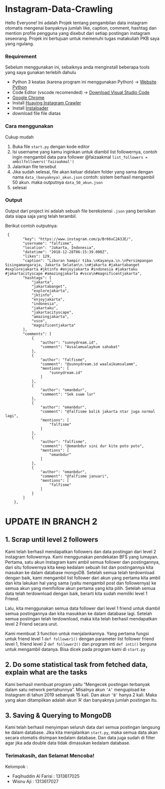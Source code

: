 # Instagram-Data-Crawling

Hello Everyone! Ini adalah Projek tentang pengambilan data instagram otomatis mengenai banyaknya jumlah like, caption, comment, hashtag dan mention profile pengguna yang disebut dari setiap postingan instagram seseorang. Projek ini bertujuan untuk memenuhi tugas matakuliah PKB saya yang ngulang.


### Requirement

Sebelum menggunakan ini, sebaiknya anda menginstall beberapa tools yang saya gunakan terlebih dahulu
- Python 3 keatas (karena program ini menggunakan Python) -> [Website Python](https://www.python.org/)
- Code Editor (vscode recomended) -> [Download Visual Studio Code](https://code.visualstudio.com/download)
- [Google Chrome](https://www.google.com/chrome/?brand=CHBD&gclid=Cj0KCQjwoebsBRCHARIsAC3JP0JeSMXX6dBnc07t6j64KK7l2VEml0kz_9F5W6Xmu3ZVaf4auB4gfVgaAkhkEALw_wcB&gclsrc=aw.ds) 
- Install [Huaying Instagram Crawler](https://github.com/huaying/instagram-crawler)
- Install [Instaloader](https://instaloader.github.io/)
- download file file diatas


### Cara menggunakan
Cukup mudah
1. Buka file ```start.py``` dengan kode editor
2. Isi username yang kamu inginkan untuk diambil list followernya, contoh ingin mengambil data para follower @faizaakmal ```list_followers = ambilfollowers('faizaakmal')``` 
3. Jalankan file tersebut
4. Jika sudah selesai, file akan keluar didalam folder yang sama dengan nama ```data_(banyaknya)_akun.json``` contoh: sistem berhasil mengambil 50 akun. maka outputnya ```data_50_akun.json```
5. selesai

### Output
Output dari project ini adalah sebuah file berekstensi ```.json``` yang berisikan data siapa saja yang telah terambil.

Berikut contoh outputnya:
```
 {
        "key": "https://www.instagram.com/p/Br66xC2A3JE/",
        "username": "falfisme",
        "location": "Jakarta, Indonesia",
        "datetime": "2018-12-28T06:15:39.000Z",
        "likes": 129,
        "caption": "Liburan hampir tiba.\nKayanya.\n.\nPersimpangan Sisingamangaraja, Jakarta Selatan\n.\n#jakarta #jakartabanget #explorejakarta #jktinfo #enjoyjakarta #indonesia #jakartaku #jakartacityscape #amazingjakarta #vsco\n#magnificentjakarta",
        "hashtags": [
            "jakarta",
            "jakartabanget",
            "explorejakarta",
            "jktinfo",
            "enjoyjakarta",
            "indonesia",
            "jakartaku",
            "jakartacityscape",
            "amazingjakarta",
            "vsco",
            "magnificentjakarta"
        ],
        "comments": [
            {
                "author": "sunnydream.id",
                "comment": "Assalamualaykum sahabat"
            },
            {
                "author": "falfisme",
                "comment": "@sunnydream.id waalaikumsalamm",
                "mentions": [
                    "sunnydream.id"
                ]
            },
            {
                "author": "omanbdur",
                "comment": "Sek suwe lur"
            },
            {
                "author": "omanbdur",
                "comment": "@falfisme balik jakarta ntar juga normal lagi",
                "mentions": [
                    "falfisme"
                ]
            },
            {
                "author": "falfisme",
                "comment": "@omanbdur sini dur kite poto poto",
                "mentions": [
                    "omanbdur"
                ]
            },
            {
                "author": "omanbdur",
                "comment": "@falfisme januari",
                "mentions": [
                    "falfisme"
                ]
            }
        ]
    },
```

# UPDATE IN BRANCH 2

## 1.	Scrap until level 2 followers

Kami telah berhasil mendapatkan followers dan data postingan dari level 2 instagram followernya. Kami menggunakan pendekatan BFS yang lumayan. Pertama, satu akun Instagram kami ambil semua follower dan postingannya, dari situ followernya kita keep kedalam sebuah list dan postingannya kita masukan ke dalam database mongoDB. Setelah semua telah terdownload dengan baik, kami mengambil list follower dari akun yang pertama kita ambil dan kita lakukan hal yang sama (yaitu mengambil post dan followernya) ke semua akun yang memfollow akun pertama yang kita pilih. Setelah semua data telah terdownload dengan baik, berarti kita sudah memiliki level 1 Friend.

Lalu, kita menggunakan semua data follower dari level 1 friend untuk diambil semua postingannya dan kita masukkan ke dalam database lagi. Setelah semua postingan telah terdownload, maka kita telah berhasil mendapatkan level 2 Friend secara urut.

Kami membuat 3 function untuk menjalankannya. Yang pertama fungsi untuk friend level 1 ```def follower1()``` dengan parameter list follower friend level 1, friend level 2 ```def follower2()``` dan program inti ```def inti()``` berguna untuk mengambil datanya. Bisa dicek pada program kami di ```start.py```

## 2.	Do some statistical task from fetched data, explain what are the tasks
Kami berhasil membuat program yaitu “Mengecek postingan terbanyak dalam satu network pertahunnya”. Misalnya akun ```‘A’``` mengupload ke Instagram di tahun 2019 sebanyak 15 kali. Dan akun ```‘B’``` hanya 2 kali. Maka yang akan ditampilkan adalah akun ‘A’ dan banyaknya jumlah postingan itu.
 

## 3.	Saving & Querying to MongoDB
Kami telah berhasil menyimpan seluruh data dari semua postingan langsung ke dalam database. Jika kita menjalankan ```start.py```, maka semua data akan secara otomatis disimpan kedalam database. Dan data juga sudah di filter agar jika ada double data tidak dimasukan kedalam database.

### Terimakasih, dan Selamat Mencoba!

Kelompok :
- Faqihuddin Al Farisi : 1313617025
- Wisnu Aji : 1313617027
